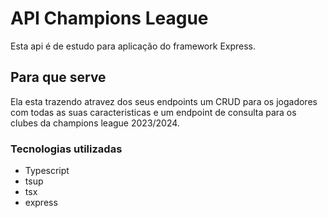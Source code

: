 # API Champions League

Esta api é de estudo para aplicação do framework Express.

## Para que serve

Ela esta trazendo atravez dos seus endpoints um CRUD para os jogadores com todas as suas caracteristicas e um endpoint de consulta para os clubes da champions league 2023/2024.

### Tecnologias utilizadas
- Typescript
- tsup
- tsx
- express